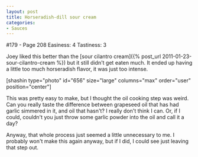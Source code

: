 ```yaml
---
layout: post
title: Horseradish-dill sour cream
categories:
- Sauces
---
```


#179 - Page 208
Easiness: 4
Tastiness: 3

Joey liked this better than the [sour cilantro cream]({% post_url 2011-01-23-sour-cilantro-cream %}) but it still didn't get eaten much. It ended up having a little too much horseradish flavor, it was just too intense.

[shashin type="photo" id="656" size="large" columns="max" order="user" position="center"]

This was pretty easy to make, but I thought the oil cooking step was weird. Can you really taste the difference between grapeseed oil that has had garlic simmered in it, and oil that hasn't? I really don't think I can. Or, if I could, couldn't you just throw some garlic powder into the oil and call it a day?

Anyway, that whole process just seemed a little unnecessary to me. I probably won't make this again anyway, but if I did, I could see just leaving that step out.
